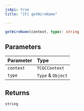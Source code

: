```yaml
---
jsApi: true
title: "[F] getWireName"

---
```

```ts
getWireName(context, type): string
```

## Parameters

| Parameter | Type |
| :------ | :------ |
| `context` | `TCGCContext` |
| `type` | `Type` & `Object` |

## Returns

`string`
